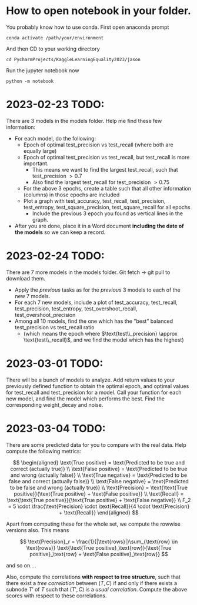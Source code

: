 # How to open notebook in your folder.

You probably know how to use conda. First open anaconda prompt

    conda activate /path/your/environment

And then CD to your working directory

    cd PycharmProjects/KaggleLearningEquality2023/jason

Run the jupyter notebook now

    python -m notebook


# 2023-02-23 TODO:

There are 3 models in the models folder. Help me find these few information:
* For each model, do the following:
    * Epoch of optimal test_precision vs test_recall (where both are equally large)
    * Epoch of optimal test_precision vs test_recall, but test_recall is more important.
        * This means we want to find the largest test_recall, such that test_precision $>0.7$
        * Also find the largest test_recall for test_precision $>0.75$
    * For the above 3 epochs, create a table such that all other information (columns) in those epochs are included
    * Plot a graph with test_accuracy, test_recall, test_precision, test_entropy, test_square_precision, test_square_recall for all epochs
        * Include the previous 3 epoch you found as vertical lines in the graph.
* After you are done, place it in a Word document **including the date of the models** so we can keep a record.

# 2023-02-24 TODO:

There are 7 more models in the models folder. Git fetch -> git pull to download them.
* Apply the *previous* tasks as for the *previous* 3 models to each of the new 7 models.
* For each 7 new models, include a plot of test_accuracy, test_recall, test_precision, test_entropy, test_overshoot_recall, test_overshoot_precision
* Among all 10 models, find the one which has the "best" balanced test_precision vs test_recall ratio
    * (which means the epoch where $\text{test\\_precision} \approx \text{test\\_recall}$, and we find the model which has the highest)
    
# 2023-03-01 TODO:

There will be a bunch of models to analyze. Add return values to your previously defined function to obtain the optimal epoch, and optimal values for test_recall and test_precision for a model. Call your function for each new model, and find the model which performs the best. Find the corresponding weight_decay and noise.

# 2023-03-04 TODO:
There are some predicted data for you to compare with the real data. Help compute the following metrics:

$$
\begin{aligned}
\text{True positive} = \text{Predicted to be true and correct (actually true)}   \\
\text{False positive} = \text{Predicted to be true and wrong (actually false)}   \\
\text{True negative} = \text{Predicted to be false and correct (actually false)}   \\
\text{False negative} = \text{Predicted to be false and wrong (actually true)}   \\
\text{Precision} = \text{\text{True positive}}{\text{True positive} + \text{False positive}}   \\
\text{Recall} = \text{\text{True positive}}{\text{True positive} + \text{False negative}}   \\
F_2 = 5 \cdot \frac{\text{Precision} \cdot \text{Recall}}{4 \cdot \text{Precision} + \text{Recall}}
\end{aligned}
$$

Apart from computing these for the whole set, we compute the rowwise versions also. This means

$$
\text{Precision}_r = \frac{1}{|\text{rows}|}\sum_{\text{row} \in \text{rows}} \text{\text{True positive}_\text{row}}{\text{True positive}_\text{row} + \text{False positive}_\text{row}}
$$

and so on....

Also, compute the correlations **with respect to tree structure**, such that there exist a *tree correlation* between $(T,C)$ if and only if there exists a subnode $T'$ of $T$ such that $(T',C)$ is a *usual correlation*. Compute the above scores with respect to these correlations.
